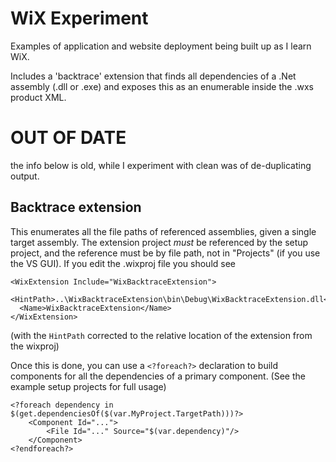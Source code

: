 ﻿WiX Experiment
==============

Examples of application and website deployment being built up as I learn WiX.

Includes a 'backtrace' extension that finds all dependencies of a .Net assembly (.dll or .exe)
and exposes this as an enumerable inside the .wxs product XML.


OUT OF DATE
===========
the info below is old, while I experiment with clean was of de-duplicating output.

Backtrace extension
-------------------
This enumerates all the file paths of referenced assemblies, given a single target assembly.
The extension project *must* be referenced by the setup project, and the reference must be
by file path, not in "Projects" (if you use the VS GUI). If you edit the .wixproj file you should see

    <WixExtension Include="WixBacktraceExtension">
      <HintPath>..\WixBacktraceExtension\bin\Debug\WixBacktraceExtension.dll</HintPath>
      <Name>WixBacktraceExtension</Name>
    </WixExtension>

(with the `HintPath` corrected to the relative location of the extension from the wixproj)

Once this is done, you can use a `<?foreach?>` declaration to build components for all the
dependencies of a primary component. (See the example setup projects for full usage)

    <?foreach dependency in $(get.dependenciesOf($(var.MyProject.TargetPath)))?>
        <Component Id="...">
            <File Id="..." Source="$(var.dependency)"/>
        </Component>
    <?endforeach?>
